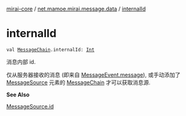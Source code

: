 [mirai-core](../index.md) / [net.mamoe.mirai.message.data](index.md) / [internalId](./internal-id.md)

# internalId

`val `[`MessageChain`](-message-chain/index.md)`.internalId: `[`Int`](https://kotlinlang.org/api/latest/jvm/stdlib/kotlin/-int/index.html)

消息内部 id.

仅从服务器接收的消息 (即来自 [MessageEvent.message](../net.mamoe.mirai.message/-message-event/message.md)), 或手动添加了 [MessageSource](-message-source/index.md) 元素的 [MessageChain](-message-chain/index.md) 才可以获取消息源.

**See Also**

[MessageSource.id](-message-source/id.md)

